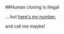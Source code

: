 ##Human cloning is illegal


… but [here's my number](https://github.com/hadrienl),

and call me maybe!
